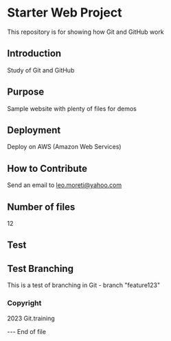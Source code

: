 # Starter Web Project

This repository is for showing how Git and GitHub work

## Introduction

Study of Git and GitHub

## Purpose

Sample website with plenty of files for demos

## Deployment

Deploy on AWS (Amazon Web Services)

## How to Contribute

Send an email to leo.moreti@yahoo.com

## Number of files

12

## Test

## Test Branching

This is a test of branching in Git - branch "feature123"

### Copyright

2023 Git.training

--- End of file